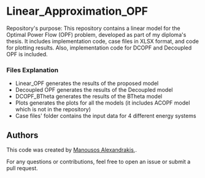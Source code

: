 # Linear_Approximation_OPF

Repository's purpose:
This repository contains a linear model for the Optimal Power Flow (OPF) problem, developed as part of my diploma's thesis. It includes implementation code, case files in XLSX format, and code for plotting results. Also, implementation code for DCOPF and Decoupled OPF is included.

### Files Explanation
- Linear_OPF generates the results of the proposed model
- Decoupled OPF generates the results of the Decoupled model
- DCOPF_BTheta generates the results of the BTheta model
- Plots generates the plots for all the models (it includes ACOPF model which is not in the repository)
- Case files' folder contains the input data for 4 different energy systems

## Authors
This code was created by [Manousos Alexandrakis](https://github.com/ManousosAlexandrakis),[]().

For any questions or contributions, feel free to open an issue or submit a pull request.
